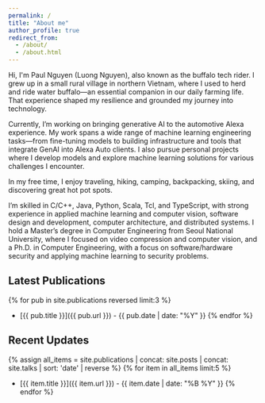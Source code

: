 ```yaml
---
permalink: /
title: "About me"
author_profile: true
redirect_from: 
  - /about/
  - /about.html
---
```


Hi, I'm Paul Nguyen (Luong Nguyen), also known as the buffalo tech rider. I grew up in a small rural village in northern Vietnam, where I used to herd and ride water buffalo—an essential companion in our daily farming life. That experience shaped my resilience and grounded my journey into technology.

Currently, I’m working on bringing generative AI to the automotive Alexa experience. My work spans a wide range of machine learning engineering tasks—from fine-tuning models to building infrastructure and tools that integrate GenAI into Alexa Auto clients. I also pursue personal projects where I develop models and explore machine learning solutions for various challenges I encounter.

In my free time, I enjoy traveling, hiking, camping, backpacking, skiing, and discovering great hot pot spots.

I’m skilled in C/C++, Java, Python, Scala, Tcl, and TypeScript, with strong experience in applied machine learning and computer vision, software design and development, computer architecture, and distributed systems. I hold a Master’s degree in Computer Engineering from Seoul National University, where I focused on video compression and computer vision, and a Ph.D. in Computer Engineering, with a focus on software/hardware security and applying machine learning to security problems.
## Latest Publications

{% for pub in site.publications reversed limit:3 %}
  * [{{ pub.title }}]({{ pub.url }}) - {{ pub.date | date: "%Y" }}
{% endfor %}
## Recent Updates

{% assign all_items = site.publications | concat: site.posts | concat: site.talks | sort: 'date' | reverse %}
{% for item in all_items limit:5 %}
  * [{{ item.title }}]({{ item.url }}) - {{ item.date | date: "%B %Y" }}
{% endfor %}